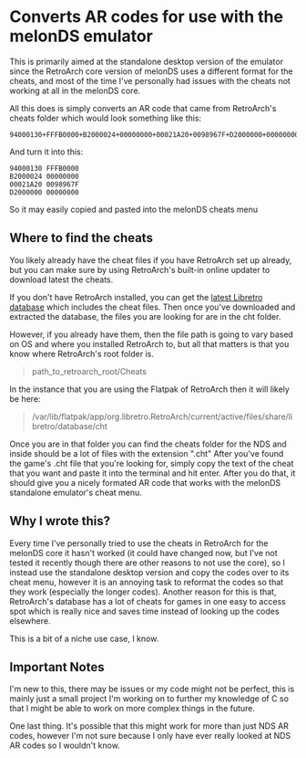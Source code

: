 # Converts AR codes for use with the melonDS emulator

This is primarily aimed at the standalone desktop version of the emulator since the RetroArch core version of melonDS uses a different format for the cheats, and most of the time I've personally had issues with the cheats not working at all in the melonDS core.

All this does is simply converts an AR code that came from RetroArch's cheats folder which would look something like this:

    94000130+FFFB0000+B2000024+00000000+00021A20+0098967F+D2000000+00000000

And turn it into this:

    94000130 FFFB0000
    B2000024 00000000
    00021A20 0098967F
    D2000000 00000000

So it may easily copied and pasted into the melonDS cheats menu

## Where to find the cheats
You likely already have the cheat files if you have RetroArch set up already, but you can make sure by using RetroArch's built-in online updater to download latest the cheats.

If you don't have RetroArch installed, you can get the [latest Libretro database](https://github.com/libretro/libretro-database/releases/latest) which includes the cheat files.
Then once you've downloaded and extracted the database, the files you are looking for are in the cht folder.

However, if you already have them, then the file path is going to vary based on OS and where you installed RetroArch to, but all that matters is that you know where RetroArch's root folder is.

> path_to_retroarch_root/Cheats

In the instance that you are using the Flatpak of RetroArch then it will likely be here:

> /var/lib/flatpak/app/org.libretro.RetroArch/current/active/files/share/libretro/database/cht

Once you are in that folder you can find the cheats folder for the NDS and inside should be a lot of files with the extension ".cht"
After you've found the game's .cht file that you're looking for, simply copy the text of the cheat that you want and paste it into the terminal and hit enter. After you do that, it should give you a nicely formated AR code that works with the melonDS standalone emulator's cheat menu.

## Why I wrote this?
Every time I've personally tried to use the cheats in RetroArch for the melonDS core it hasn't worked (it could have changed now, but I've not tested it recently though there are other reasons to not use the core), so I instead use the standalone desktop version and copy the codes over to its cheat menu, however it is an annoying task to reformat the codes so that they work (especially the longer codes). 
Another reason for this is that, RetroArch's database has a lot of cheats for games in one easy to access spot which is really nice and saves time instead of looking up the codes elsewhere. 

This is a bit of a niche use case, I know.

## Important Notes
I'm new to this, there may be issues or my code might not be perfect, this is mainly just a small project I'm working on to further my knowledge of C so that I might be able to work on more complex things in the future.

One last thing. It's possible that this might work for more than just NDS AR codes, however I'm not sure because I only have ever really looked at NDS AR codes so I wouldn't know.
